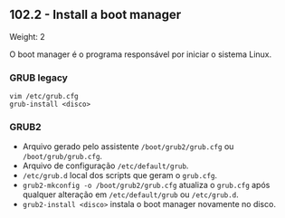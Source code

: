 ## 102.2 - Install a boot manager

Weight: 2

O boot manager é o programa responsável por iniciar o sistema Linux.

### GRUB legacy

```
vim /etc/grub.cfg
grub-install <disco>
```

### GRUB2

* Arquivo gerado pelo assistente `/boot/grub2/grub.cfg` ou `/boot/grub/grub.cfg`.
* Arquivo de configuração `/etc/default/grub`.
* `/etc/grub.d` local dos scripts que geram o `grub.cfg`.
* `grub2-mkconfig -o /boot/grub2/grub.cfg` atualiza o `grub.cfg` após qualquer alteração em `/etc/default/grub` ou `/etc/grub.d`.
* `grub2-install <disco>` instala o boot manager novamente no disco.
